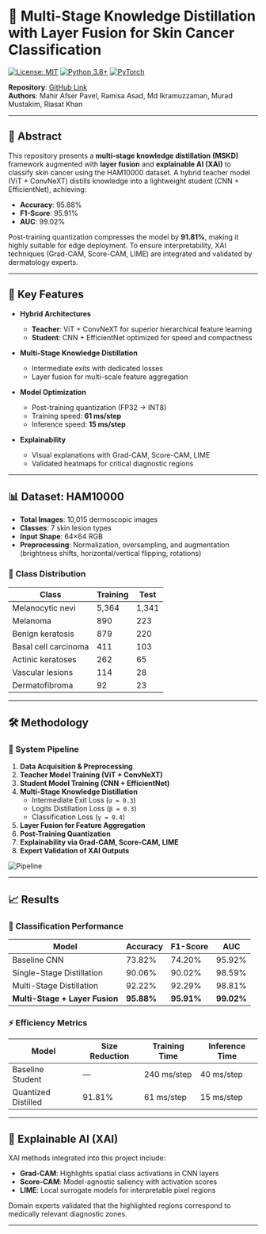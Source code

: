 # 🧠 Multi-Stage Knowledge Distillation with Layer Fusion for Skin Cancer Classification

[![License: MIT](https://img.shields.io/badge/License-MIT-blue.svg)](https://opensource.org/licenses/MIT)
[![Python 3.8+](https://img.shields.io/badge/Python-3.8%2B-green.svg)](https://www.python.org/)
[![PyTorch](https://img.shields.io/badge/PyTorch-2.0%2B-red.svg)](https://pytorch.org/)

**Repository**: [GitHub Link](https://github.com/codewith-pavel/Optimizations)  
**Authors**: Mahir Afser Pavel, Ramisa Asad, Md Ikramuzzaman, Murad Mustakim, Riasat Khan

---

## 📌 Abstract

This repository presents a **multi-stage knowledge distillation (MSKD)** framework augmented with **layer fusion** and **explainable AI (XAI)** to classify skin cancer using the HAM10000 dataset. A hybrid teacher model (ViT + ConvNeXT) distills knowledge into a lightweight student (CNN + EfficientNet), achieving:

- **Accuracy**: 95.88%  
- **F1-Score**: 95.91%  
- **AUC**: 99.02%

Post-training quantization compresses the model by **91.81%**, making it highly suitable for edge deployment. To ensure interpretability, XAI techniques (Grad-CAM, Score-CAM, LIME) are integrated and validated by dermatology experts.

---

## 🚀 Key Features

- **Hybrid Architectures**  
  - **Teacher**: ViT + ConvNeXT for superior hierarchical feature learning  
  - **Student**: CNN + EfficientNet optimized for speed and compactness  

- **Multi-Stage Knowledge Distillation**  
  - Intermediate exits with dedicated losses  
  - Layer fusion for multi-scale feature aggregation  

- **Model Optimization**  
  - Post-training quantization (FP32 → INT8)  
  - Training speed: **61 ms/step**  
  - Inference speed: **15 ms/step**

- **Explainability**  
  - Visual explanations with Grad-CAM, Score-CAM, LIME  
  - Validated heatmaps for critical diagnostic regions

---

## 📊 Dataset: HAM10000

- **Total Images**: 10,015 dermoscopic images  
- **Classes**: 7 skin lesion types  
- **Input Shape**: 64×64 RGB  
- **Preprocessing**: Normalization, oversampling, and augmentation (brightness shifts, horizontal/vertical flipping, rotations)

### 🔢 Class Distribution

| Class                   | Training | Test |
|-------------------------|----------|------|
| Melanocytic nevi        | 5,364    | 1,341 |
| Melanoma                | 890      | 223   |
| Benign keratosis        | 879      | 220   |
| Basal cell carcinoma    | 411      | 103   |
| Actinic keratoses       | 262      | 65    |
| Vascular lesions        | 114      | 28    |
| Dermatofibroma          | 92       | 23    |

---

## 🛠️ Methodology

### 🔁 System Pipeline

1. **Data Acquisition & Preprocessing**
2. **Teacher Model Training (ViT + ConvNeXT)**
3. **Student Model Training (CNN + EfficientNet)**
4. **Multi-Stage Knowledge Distillation**
   - Intermediate Exit Loss (`α = 0.3`)
   - Logits Distillation Loss (`β = 0.3`)
   - Classification Loss (`γ = 0.4`)
5. **Layer Fusion for Feature Aggregation**
6. **Post-Training Quantization**
7. **Explainability via Grad-CAM, Score-CAM, LIME**
8. **Expert Validation of XAI Outputs**

![Pipeline](https://via.placeholder.com/800x400.png?text=System+Architecture+Diagram)

---

## 📈 Results

### 🔬 Classification Performance

| Model                          | Accuracy | F1-Score | AUC     |
|--------------------------------|----------|----------|---------|
| Baseline CNN                   | 73.82%   | 74.20%   | 95.92%  |
| Single-Stage Distillation      | 90.06%   | 90.02%   | 98.59%  |
| Multi-Stage Distillation       | 92.22%   | 92.29%   | 98.81%  |
| **Multi-Stage + Layer Fusion** | **95.88%** | **95.91%** | **99.02%** |

### ⚡ Efficiency Metrics

| Model                   | Size Reduction | Training Time | Inference Time |
|-------------------------|----------------|---------------|----------------|
| Baseline Student        | —              | 240 ms/step   | 40 ms/step     |
| Quantized Distilled     | 91.81%         | 61 ms/step    | 15 ms/step     |

---

## 🧪 Explainable AI (XAI)

XAI methods integrated into this project include:

- **Grad-CAM**: Highlights spatial class activations in CNN layers  
- **Score-CAM**: Model-agnostic saliency with activation scores  
- **LIME**: Local surrogate models for interpretable pixel regions  

Domain experts validated that the highlighted regions correspond to medically relevant diagnostic zones.

---
